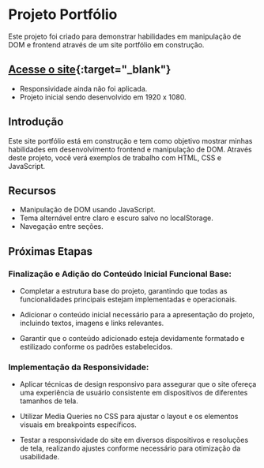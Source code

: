 # Projeto Portfólio

Este projeto foi criado para demonstrar habilidades em manipulação de DOM e frontend através de um site portfólio em construção.

## [Acesse o site](https://caduk2.github.io/portfolio-carlos/){:target="_blank"}
- Responsividade ainda não foi aplicada. 
- Projeto inicial sendo desenvolvido em 1920 x 1080.


## Introdução

Este site portfólio está em construção e tem como objetivo mostrar minhas habilidades em desenvolvimento frontend e manipulação de DOM. Através deste projeto, você verá exemplos de trabalho com HTML, CSS e JavaScript.

## Recursos

- Manipulação de DOM usando JavaScript.
- Tema alternável entre claro e escuro salvo no localStorage.
- Navegação entre seções.


## Próximas Etapas
### Finalização e Adição do Conteúdo Inicial Funcional Base:

- Completar a estrutura base do projeto, garantindo que todas as funcionalidades principais estejam implementadas e operacionais.

- Adicionar o conteúdo inicial necessário para a apresentação do projeto, incluindo textos, imagens e links relevantes.

- Garantir que o conteúdo adicionado esteja devidamente formatado e estilizado conforme os padrões estabelecidos.

### Implementação da Responsividade:

- Aplicar técnicas de design responsivo para assegurar que o site ofereça uma experiência de usuário consistente em dispositivos de diferentes tamanhos de tela.

- Utilizar Media Queries no CSS para ajustar o layout e os elementos visuais em breakpoints específicos.

- Testar a responsividade do site em diversos dispositivos e resoluções de tela, realizando ajustes conforme necessário para otimização da usabilidade.
